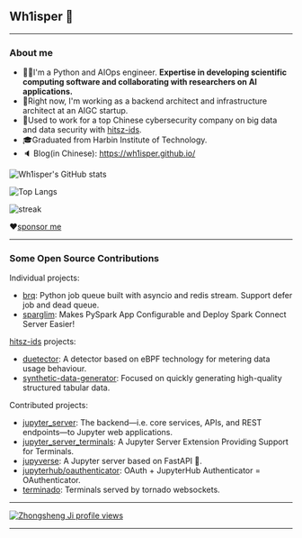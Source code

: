 ## Wh1isper 👋

---
### About me

- 👨‍🔧I'm a Python and AIOps engineer. **Expertise in developing scientific computing software and collaborating with researchers on AI applications.**
- 🤖Right now, I'm working as a backend architect and infrastructure architect at an AIGC startup.
- 💼Used to work for a top Chinese cybersecurity company on big data and data security with [hitsz-ids](https://github.com/hitsz-ids/).
- 🎓Graduated from Harbin Institute of Technology.
- 🔈 Blog(in Chinese): https://wh1isper.github.io/

![Wh1isper's GitHub stats](https://github-readme-stats.vercel.app/api?username=wh1isper&count_private=true)

![Top Langs](https://github-readme-stats.vercel.app/api/top-langs/?username=wh1isper&hide=javascript,css,html&layout=compact)

![streak](https://github-readme-streak-stats.herokuapp.com/?user=wh1isper&)

❤[sponsor me](https://wh1isper.github.io/about/#%E6%8D%90%E8%B5%A0)

---

### Some Open Source Contributions

Individual projects:
- [brq](https://github.com/Wh1isper/brq): Python job queue built with asyncio and redis stream. Support defer job and dead queue.
- [sparglim](https://github.com/Wh1isper/sparglim): Makes PySpark App Configurable and Deploy Spark Connect Server Easier!

[hitsz-ids](https://github.com/hitsz-ids) projects:
- [duetector](https://github.com/hitsz-ids/duetector): A detector based on eBPF technology for metering data usage behaviour.
- [synthetic-data-generator](https://github.com/hitsz-ids/synthetic-data-generator): Focused on quickly generating high-quality structured tabular data.

Contributed projects:
- [jupyter_server](https://github.com/jupyter-server/jupyter_server): The backend—i.e. core services, APIs, and REST endpoints—to Jupyter web applications.
- [jupyter_server_terminals](https://github.com/jupyter-server/jupyter_server_terminals): A Jupyter Server Extension Providing Support for Terminals.
- [jupyverse](https://github.com/jupyter-server/jupyverse): A Jupyter server based on FastAPI 🚀.
- [jupyterhub/oauthenticator](https://github.com/jupyterhub/oauthenticator): OAuth + JupyterHub Authenticator = OAuthenticator.
- [terminado](https://github.com/jupyter/terminado): Terminals served by tornado websockets.

---

[![Zhongsheng Ji profile views](https://u8views.com/api/v1/github/profiles/43375501/views/day-week-month-total-count.svg)](https://u8views.com/github/Wh1isper)

---
